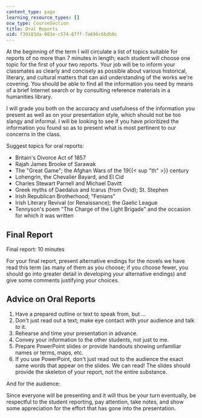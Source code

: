 ```yaml
---
content_type: page
learning_resource_types: []
ocw_type: CourseSection
title: Oral Reports
uid: f39183da-003e-c574-87ff-7a696c66db0c
---
```


At the beginning of the term I will circulate a list of topics suitable for reports of no more than 7 minutes in length; each student will choose one topic for the first of your two reports. Your job will be to inform your classmates as clearly and concisely as possible about various historical, literary, and cultural matters that can aid understanding of the works we're covering. You should be able to find all the information you need by means of a brief Internet search or by consulting reference materials in a humanities library.

I will grade you both on the accuracy and usefulness of the information you present as well as on your presentation style, which should not be too slangy and informal. I will be looking to see if you have prioritized the information you found so as to present what is most pertinent to our concerns in the class.

Suggest topics for oral reports:

*   Britain's Divorce Act of 1857
*   Rajah James Brooke of Sarawak
*   The "Great Game"; the Afghan Wars of the 19{{< sup "th" >}} century
*   Lohengrin, the Chevalier Bayard, and El Cid
*   Charles Stewart Parnell and Michael Davitt
*   Greek myths of Daedalus and Icarus (from Ovid); St. Stephen
*   Irish Republican Brotherhood; "Fenians"
*   Irish Literary Revival (or Renaissance); the Gaelic League
*   Tennyson's poem "The Charge of the Light Brigade" and the occasion for which it was written

Final Report
------------

Final report: 10 minutes

For your final report, present alternative endings for the novels we have read this term (as many of them as you choose; if you choose fewer, you should go into greater detail in developing your alternative endings) and give some comments justifying your choices.

Advice on Oral Reports
----------------------

1.  Have a prepared outline or text to speak from, but ...
2.  Don't just read out a text; make eye contact with your audience and talk _to_ it.
3.  Rehearse and time your presentation in advance.
4.  Convey your information to the other students, not just to me.
5.  Prepare PowerPoint slides or provide handouts showing unfamiliar names or terms, maps, etc.
6.  If you use PowerPoint, don't just read out to the audience the exact same words that appear on the slides. We can read! The slides should provide the skeleton of your report, not the entire substance.

And for the audience:

Since everyone will be presenting and it will thus be your turn eventually, be respectful to the student reporting, pay attention, take notes, and show some appreciation for the effort that has gone into the presentation.